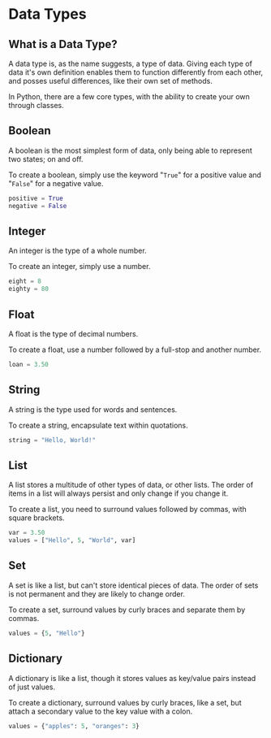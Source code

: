 # Data Types

## What is a Data Type?

A data type is, as the name suggests, a type of data. Giving each type of data it's own definition enables them to function differently from each other, and posses useful differences, like their own set of methods.

In Python, there are a few core types, with the ability to create your own through classes.

## Boolean

A boolean is the most simplest form of data, only being able to represent two states; on and off.

To create a boolean, simply use the keyword "`True`" for a positive value and "`False`" for a negative value.

```python
positive = True
negative = False
```

## Integer

An integer is the type of a whole number.

To create an integer, simply use a number.

```python
eight = 8
eighty = 80
```

## Float

A float is the type of decimal numbers.

To create a float, use a number followed by a full-stop and another number.

```python
loan = 3.50
```

## String

A string is the type used for words and sentences.

To create a string, encapsulate text within quotations.

```python
string = "Hello, World!"
```

## List

A list stores a multitude of other types of data, or other lists. The order of items in a list will always persist and only change if you change it.

To create a list, you need to surround values followed by commas, with square brackets.

```python
var = 3.50
values = ["Hello", 5, "World", var]
```

## Set

A set is like a list, but can't store identical pieces of data. The order of sets is not permanent and they are likely to change order.

To create a set, surround values by curly braces and separate them by commas.

```python
values = {5, "Hello"}
```

## Dictionary

A dictionary is like a list, though it stores values as key/value pairs instead of just values.

To create a dictionary, surround values by curly braces, like a set, but attach a secondary value to the key value with a colon.

```python
values = {"apples": 5, "oranges": 3}
```

